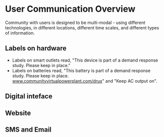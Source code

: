 # User Communication Overview

Community with users is designed to be multi-modal - using different technologies, in different locations, different time scales, and different types of information.

## Labels on hardware

* Labels on smart outlets read, "This device is part of a demand response study. Please keep in place."
* Labels on batteries read, "This battery is part of a demand response study. Please keep in place. www.communityvirtualpowerplant.com/drux" and "Keep AC output on".

## Digital inteface

## Website

## SMS and Email